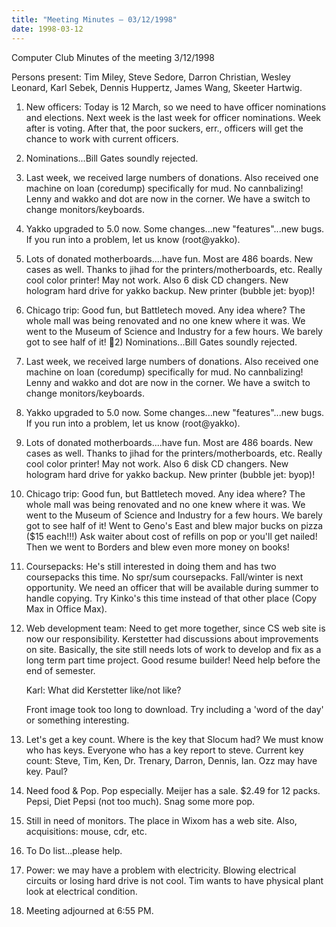 ```yaml
---
title: "Meeting Minutes – 03/12/1998"
date: 1998-03-12
---
```

Computer Club Minutes of the meeting 3/12/1998 </p><p>
Persons present: Tim Miley, Steve Sedore, Darron Christian, Wesley Leonard, Karl Sebek, Dennis Huppertz, James Wang, Skeeter Hartwig. </p><p>
1) New officers:  Today is 12 March, so we need to have officer nominations and elections.  Next week is the last week for officer nominations.  Week after is voting.  After that, the poor suckers, err., officers will get the chance to work with current officers.   </p><p>
2) Nominations...Bill Gates soundly rejected.   </p><p>
3) Last week, we received large numbers of donations.  Also received one machine on loan (coredump) specifically for mud.  No cannbalizing!  Lenny and wakko and dot are now in the corner.  We have a switch to change monitors/keyboards.   </p><p>
4) Yakko upgraded to 5.0 now.  Some changes...new "features"...new bugs.  If you run into a problem, let us know (root@yakko).   </p><p>
5) Lots of donated motherboards....have fun.  Most are 486 boards.  New cases as well.  Thanks to jihad for the printers/motherboards, etc.  Really cool color printer!  May not work.  Also 6 disk CD changers.  New hologram hard drive for yakko backup.  New printer (bubble jet: byop)! </p><p>
6) Chicago trip: Good fun, but Battletech moved.  Any idea where?  The whole mall was being renovated and no one knew where it was.  We went to the Museum of Science and Industry for a few hours.  We barely got to see half of it! 2) Nominations...Bill Gates soundly rejected.   </p><p>
3) Last week, we received large numbers of donations.  Also received one machine on loan (coredump) specifically for mud.  No cannbalizing!  Lenny and wakko and dot are now in the corner.  We have a switch to change monitors/keyboards.   </p><p>
4) Yakko upgraded to 5.0 now.  Some changes...new "features"...new bugs.  If you run into a problem, let us know (root@yakko).   </p><p>
5) Lots of donated motherboards....have fun.  Most are 486 boards.  New cases as well.  Thanks to jihad for the printers/motherboards, etc.  Really cool color printer!  May not work.  Also 6 disk CD changers.  New hologram hard drive for yakko backup.  New printer (bubble jet: byop)! </p><p>
6) Chicago trip: Good fun, but Battletech moved.  Any idea where?  The whole mall was being renovated and no one knew where it was.  We went to the Museum of Science and Industry for a few hours.  We barely got to see half of it! Went to Geno's East and blew major bucks on pizza ($15 each!!!)  Ask waiter about cost of refills on pop or you'll get nailed!  Then we went to Borders and blew even more money on books!   </p><p>
7) Coursepacks: He's still interested in doing them and has two coursepacks this time.  No spr/sum coursepacks.  Fall/winter is next opportunity.  We need an officer that will be available during summer to handle copying.  Try Kinko's this time instead of that other place (Copy Max in Office Max).   </p><p>
8) Web development team: Need to get more together, since CS web site is now our responsibility.  Kerstetter had discussions about improvements on site. Basically, the site still needs lots of work to develop and fix as a long term part time project.  Good resume builder!  Need help before the end of semester. </p><p>
Karl: What did Kerstetter like/not like? </p><p>
Front image took too long to download.  Try including a 'word of the day' or something interesting.   </p><p>
9) Let's get a key count.  Where is the key that Slocum had?  We must know who has keys.  Everyone who has a key report to steve.  Current key count: Steve, Tim, Ken, Dr. Trenary, Darron, Dennis, Ian.  Ozz may have key.  Paul?  </p><p>
10) Need food & Pop.  Pop especially.  Meijer has a sale.  $2.49 for 12 packs. Pepsi, Diet Pepsi (not too much).  Snag some more pop. </p><p>
11) Still in need of monitors.  The place in Wixom has a web site.  Also, acquisitions: mouse, cdr, etc. </p><p>
12) To Do list...please help. </p><p>
13) Power:  we may have a problem with electricity.  Blowing electrical circuits or losing hard drive is not cool.  Tim wants to have physical plant look at electrical condition.   </p><p>
14) Meeting adjourned at 6:55 PM. </p>
